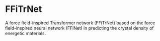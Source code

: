 # FFiTrNet
A force field-inspired Transformer network (FFiTrNet) based on the force field-inspired neural network (FFiNet) in predicting the crystal density of energetic materials.
